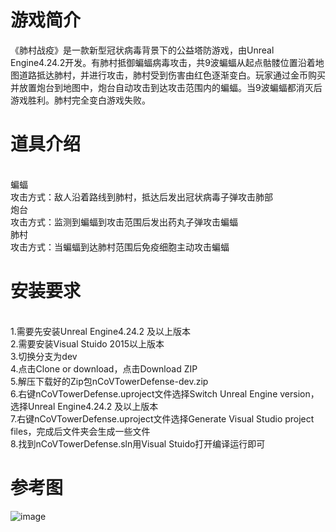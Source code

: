 # 游戏简介
《肺村战疫》是一款新型冠状病毒背景下的公益塔防游戏，由Unreal Engine4.24.2开发。有肺村抵御蝙蝠病毒攻击，共9波蝙蝠从起点骷髅位置沿着地图道路抵达肺村，并进行攻击，肺村受到伤害由红色逐渐变白。玩家通过金币购买并放置炮台到地图中，炮台自动攻击到达攻击范围内的蝙蝠。当9波蝙蝠都消灭后游戏胜利。肺村完全变白游戏失败。

# 道具介绍
<br/>蝙蝠
<br/>攻击方式：敌人沿着路线到肺村，抵达后发出冠状病毒子弹攻击肺部
<br/>炮台
<br/>攻击方式：监测到蝙蝠到攻击范围后发出药丸子弹攻击蝙蝠
<br/>肺村
<br/>攻击方式：当蝙蝠到达肺村范围后免疫细胞主动攻击蝙蝠

# 安装要求
<br/>1.需要先安装Unreal Engine4.24.2 及以上版本
<br/>2.需要安装Visual Stuido 2015以上版本
<br/>3.切换分支为dev
<br/>4.点击Clone or download，点击Download ZIP
<br/>5.解压下载好的Zip包nCoVTowerDefense-dev.zip
<br/>6.右键nCoVTowerDefense.uproject文件选择Switch Unreal Engine version，选择Unreal Engine4.24.2 及以上版本
<br/>7.右键nCoVTowerDefense.uproject文件选择Generate Visual Studio project files，完成后文件夹会生成一些文件
<br/>8.找到nCoVTowerDefense.sln用Visual Stuido打开编译运行即可
# 参考图
![image](https://github.com/sheencity/nCoVTowerDefense/Picture/Pic01.png)

